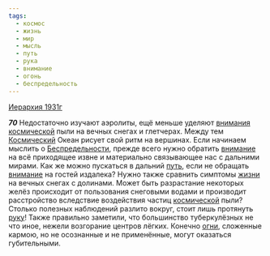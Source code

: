 ```yaml
---
tags:
  - космос
  - жизнь
  - мир
  - мысль
  - путь
  - рука
  - внимание
  - огонь
  - беспредельность
---
```


[Иерархия 1931г](https://127.0.0.1:4002/agni/1931)

___70___
Недостаточно изучают аэролиты, ещё меньше уделяют [внимания](../../../tags/#[внимание](../../../tags/#внимание)) [космической](../../../tags/#космос) пыли на вечных снегах и глетчерах. Между тем [Космический](../../../tags/#космос) Океан рисует свой ритм на вершинах. Если начинаем мыслить о [Беспредельности](../../../tags/#беспредельность), прежде всего нужно обратить [внимание](../../../tags/#внимание) на всё приходящее извне и материально связывающее нас с дальними мирами. Как же можно пускаться в дальний [путь](../../../tags/#путь), если не обращать [внимание](../../../tags/#внимание) на гостей издалека? Нужно также сравнить симптомы [жизни](../../../tags/#жизнь) на вечных снегах с долинами. Может быть разрастание некоторых желёз происходит от пользования снеговыми водами и производит расстройство вследствие воздействия частиц [космической](../../../tags/#космос) пыли? Столько полезных наблюдений разлито вокруг, стоит лишь протянуть [руку](../../../tags/#рука)! Также правильно заметили, что большинство туберкулёзных не что иное, нежели возгорание центров лёгких. Конечно [огни](../../../tags/#огонь), сложенные кармою, но не осознанные и не применённые, могут оказаться губительными.   

